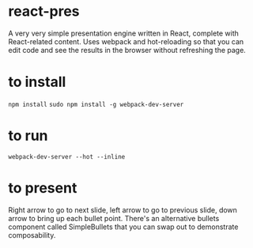 # react-pres
A very very simple presentation engine written in React, complete with React-related content. Uses webpack and hot-reloading so that you can edit code and see the results in the browser without refreshing the page.

# to install
`npm install`
`sudo npm install -g webpack-dev-server`

# to run
`webpack-dev-server --hot --inline`  

# to present
Right arrow to go to next slide, left arrow to go to previous slide, down arrow to bring up each bullet point. There's an alternative bullets component called SimpleBullets that you can swap out to demonstrate composability.
